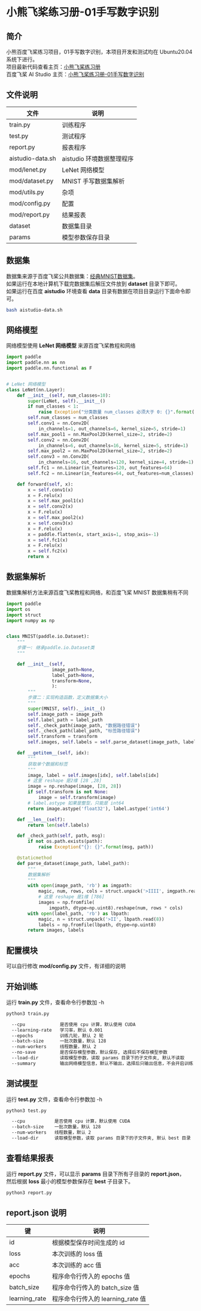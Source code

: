 # 小熊飞桨练习册-01手写数字识别

## 简介

小熊百度飞桨练习项目，01手写数字识别，本项目开发和测试均在 Ubuntu20.04 系统下进行。  
项目最新代码查看主页：[小熊飞桨练习册](https://gitee.com/cnhemiya/paddle-workbook)  
百度飞桨 AI Studio 主页：[小熊飞桨练习册-01手写数字识别](https://aistudio.baidu.com/aistudio/projectdetail/3796241)

## 文件说明

|文件|说明|
|--|--|
|train.py|训练程序|
|test.py|测试程序|
|report.py|报表程序|
|aistudio-data.sh|aistudio 环境数据整理程序|
|mod/lenet.py|LeNet 网络模型|
|mod/dataset.py|MNIST 手写数据集解析|
|mod/utils.py|杂项|
|mod/config.py|配置|
|mod/report.py|结果报表|
|dataset|数据集目录|
|params|模型参数保存目录|

## 数据集

数据集来源于百度飞桨公共数据集：[经典MNIST数据集](https://aistudio.baidu.com/aistudio/datasetdetail/65)。  
如果运行在本地计算机下载完数据集后解压文件放到 **dataset** 目录下即可。  
如果运行在百度 **aistudio** 环境查看 **data** 目录有数据在项目目录运行下面命令即可。

```bash
bash aistudio-data.sh
```

## 网络模型

网络模型使用 **LeNet 网络模型** 来源百度飞桨教程和网络

```python
import paddle
import paddle.nn as nn
import paddle.nn.functional as F


# LeNet 网络模型
class LeNet(nn.Layer):
    def __init__(self, num_classes=10):
        super(LeNet, self).__init__()
        if num_classes < 1:
            raise Exception("分类数量 num_classes 必须大于 0: {}".format(num_classes))
        self.num_classes = num_classes
        self.conv1 = nn.Conv2D(
            in_channels=1, out_channels=6, kernel_size=5, stride=1)
        self.max_pool1 = nn.MaxPool2D(kernel_size=2, stride=2)
        self.conv2 = nn.Conv2D(
            in_channels=6, out_channels=16, kernel_size=5, stride=1)
        self.max_pool2 = nn.MaxPool2D(kernel_size=2, stride=2)
        self.conv3 = nn.Conv2D(
            in_channels=16, out_channels=120, kernel_size=4, stride=1)
        self.fc1 = nn.Linear(in_features=120, out_features=64)
        self.fc2 = nn.Linear(in_features=64, out_features=num_classes)

    def forward(self, x):
        x = self.conv1(x)
        x = F.relu(x)
        x = self.max_pool1(x)
        x = self.conv2(x)
        x = F.relu(x)
        x = self.max_pool2(x)
        x = self.conv3(x)
        x = F.relu(x)
        x = paddle.flatten(x, start_axis=1, stop_axis=-1)
        x = self.fc1(x)
        x = F.relu(x)
        x = self.fc2(x)
        return x
```

## 数据集解析

数据集解析方法来源百度飞桨教程和网络，和百度飞桨 MNIST 数据集稍有不同

```python
import paddle
import os
import struct
import numpy as np


class MNIST(paddle.io.Dataset):
    """
    步骤一: 继承paddle.io.Dataset类
    """

    def __init__(self,
                 image_path=None,
                 label_path=None,
                 transform=None,
                 ):
        """
        步骤二：实现构造函数，定义数据集大小
        """
        super(MNIST, self).__init__()
        self.image_path = image_path
        self.label_path = label_path
        self._check_path(image_path, "数据路径错误")
        self._check_path(label_path, "标签路径错误")
        self.transform = transform
        self.images, self.labels = self.parse_dataset(image_path, label_path)

    def __getitem__(self, idx):
        """
        获取单个数据和标签
        """
        image, label = self.images[idx], self.labels[idx]
        # 这里 reshape 是2维 [28 ,28]
        image = np.reshape(image, [28, 28])
        if self.transform is not None:
            image = self.transform(image)
        # label.astype 如果是整型，只能是 int64
        return image.astype('float32'), label.astype('int64')

    def __len__(self):
        return len(self.labels)

    def _check_path(self, path, msg):
        if not os.path.exists(path):
            raise Exception("{}: {}".format(msg, path))

    @staticmethod
    def parse_dataset(image_path, label_path):
        """
        数据集解析
        """
        with open(image_path, 'rb') as imgpath:
            magic, num, rows, cols = struct.unpack('>IIII', imgpath.read(16))
            # 这里 reshape 是1维 [786]
            images = np.fromfile(
                imgpath, dtype=np.uint8).reshape(num, rows * cols)
        with open(label_path, 'rb') as lbpath:
            magic, n = struct.unpack('>II', lbpath.read(8))
            labels = np.fromfile(lbpath, dtype=np.uint8)
        return images, labels
```

## 配置模块

可以自行修改 **mod/config.py** 文件，有详细的说明

## 开始训练

运行 **train.py** 文件，查看命令行参数加 -h

```bash
python3 train.py
```

```bash
  --cpu             是否使用 cpu 计算，默认使用 CUDA
  --learning-rate   学习率，默认 0.001
  --epochs          训练几轮，默认 2 轮
  --batch-size      一批次数量，默认 128
  --num-workers     线程数量，默认 2
  --no-save         是否保存模型参数，默认保存, 选择后不保存模型参数
  --load-dir        读取模型参数，读取 params 目录下的子文件夹, 默认不读取
  --summary         输出网络模型信息，默认不输出，选择后只输出信息，不会开启训练
```

## 测试模型

运行 **test.py** 文件，查看命令行参数加 -h

```bash
python3 test.py
```

```bash
  --cpu           是否使用 cpu 计算，默认使用 CUDA
  --batch-size    一批次数量，默认 128
  --num-workers   线程数量，默认 2
  --load-dir      读取模型参数，读取 params 目录下的子文件夹, 默认 best 目录
```

## 查看结果报表

运行 **report.py** 文件，可以显示 **params** 目录下所有子目录的 **report.json**，  
然后根据 **loss** 最小的模型参数保存在 **best** 子目录下。

```bash
python3 report.py
```

## report.json 说明

|键|说明|
|--|--|
|id|根据模型保存时间生成的 id|
|loss|本次训练的 loss 值|
|acc|本次训练的 acc 值|
|epochs|程序命令行传入的 epochs 值|
|batch_size|程序命令行传入的 batch_size 值|
|learning_rate|程序命令行传入的 learning_rate 值|
